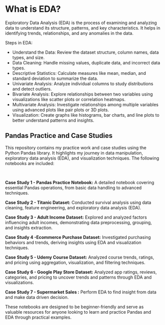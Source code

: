 # What is EDA?  
Exploratory Data Analysis (EDA) is the process of examining and analyzing data to understand its structure, patterns, and key characteristics. It helps in identifying trends, relationships, and any anomalies in the data.  

Steps in EDA:
  -  Understand the Data: Review the dataset structure, column names, data types, and size.  
  -  Data Cleaning: Handle missing values, duplicate data, and incorrect data types.  
  -  Descriptive Statistics: Calculate measures like mean, median, and standard deviation to summarize the data.  
  -  Univariate Analysis: Analyze individual columns to study distributions and detect outliers.  
  -  Bivariate Analysis: Explore relationships between two variables using visualizations like scatter plots or correlation heatmaps.  
  -  Multivariate Analysis: Investigate relationships among multiple variables using advanced plots like pair plots or 3D plots.  
  -  Visualization: Create graphs like histograms, bar charts, and line plots to better understand patterns and insights.  


<h2> Pandas Practice and Case Studies </h2>

<p>This repository contains my practice work and case studies using the Python Pandas library. It highlights my journey in data manipulation, exploratory data analysis (EDA), and visualization techniques. The following notebooks are included:</p>
<br>
<p><b>Case Study 1 - Pandas Practice Notebook:</b> A detailed notebook covering essential Pandas operations, from basic data handling to advanced techniques.</p>
<p><b>Case Study 2 - Titanic Dataset:</b> Conducted survival analysis using data cleaning, feature engineering, and exploratory data analysis (EDA).</p>
<p> <b>Case Study 3 - Adult Income Dataset:</b> Explored and analyzed factors influencing adult incomes, demonstrating data preprocessing, grouping, and insights extraction.</p>
<p><b>Case Study 4 -Ecommerce Purchase Dataset:</b> Investigated purchasing behaviors and trends, deriving insights using EDA and visualization techniques.</p>
<p><b>Case Study 5 - Udemy Course Dataset:</b> Analyzed course trends, ratings, and pricing using aggregation, visualization, and filtering techniques.</p>
<p><b>Case Study 6 - Google Play Store Dataset:</b> Analyzed app ratings, reviews, categories, and pricing to uncover trends and patterns through EDA and visualizations.</p>
<p><b>Case Study 7 - Supermarket Sales :</b> Perform EDA to find insight from data and make data driven decision.</p>
<p>These notebooks are designed to be beginner-friendly and serve as valuable resources for anyone looking to learn and practice Pandas and EDA through practical examples.</p>
